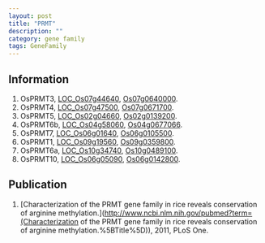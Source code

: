 ```yaml
---
layout: post
title: "PRMT"
description: ""
category: gene family
tags: GeneFamily
---
```


## Information
1. OsPRMT3, [LOC_Os07g44640](http://rice.plantbiology.msu.edu/cgi-bin/ORF_infopage.cgi?orf=LOC_Os07g44640), [Os07g0640000](http://rapdb.dna.affrc.go.jp/viewer/gbrowse_details/irgsp1?name=Os07g0640000).
2. OsPRMT4, [LOC_Os07g47500](http://rice.plantbiology.msu.edu/cgi-bin/ORF_infopage.cgi?orf=LOC_Os07g47500), [Os07g0671700](http://rapdb.dna.affrc.go.jp/viewer/gbrowse_details/irgsp1?name=Os07g0671700).
3. OsPRMT5, [LOC_Os02g04660](http://rice.plantbiology.msu.edu/cgi-bin/ORF_infopage.cgi?orf=LOC_Os02g04660), [Os02g0139200](http://rapdb.dna.affrc.go.jp/viewer/gbrowse_details/irgsp1?name=Os02g0139200).
4. OsPRMT6b, [LOC_Os04g58060](http://rice.plantbiology.msu.edu/cgi-bin/ORF_infopage.cgi?orf=LOC_Os04g58060), [Os04g0677066](http://rapdb.dna.affrc.go.jp/viewer/gbrowse_details/irgsp1?name=Os04g0677066).
5. OsPRMT7, [LOC_Os06g01640](http://rice.plantbiology.msu.edu/cgi-bin/ORF_infopage.cgi?orf=LOC_Os06g01640), [Os06g0105500](http://rapdb.dna.affrc.go.jp/viewer/gbrowse_details/irgsp1?name=Os06g0105500).
6. OsPRMT1, [LOC_Os09g19560](http://rice.plantbiology.msu.edu/cgi-bin/ORF_infopage.cgi?orf=LOC_Os09g19560), [Os09g0359800](http://rapdb.dna.affrc.go.jp/viewer/gbrowse_details/irgsp1?name=Os09g0359800).
7. OsPRMT6a, [LOC_Os10g34740](http://rice.plantbiology.msu.edu/cgi-bin/ORF_infopage.cgi?orf=LOC_Os10g34740), [Os10g0489100](http://rapdb.dna.affrc.go.jp/viewer/gbrowse_details/irgsp1?name=Os10g0489100).
8. OsPRMT10, [LOC_Os06g05090](http://rice.plantbiology.msu.edu/cgi-bin/ORF_infopage.cgi?orf=LOC_Os06g05090), [Os06g0142800](http://rapdb.dna.affrc.go.jp/viewer/gbrowse_details/irgsp1?name=Os06g0142800).

## Publication
1. [Characterization of the PRMT gene family in rice reveals conservation of arginine methylation.](http://www.ncbi.nlm.nih.gov/pubmed?term=(Characterization of the PRMT gene family in rice reveals conservation of arginine methylation.%5BTitle%5D)), 2011, PLoS One.


